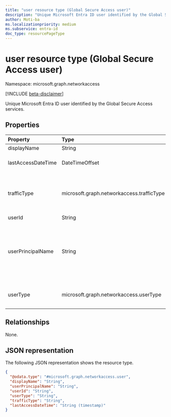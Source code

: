 ```yaml
---
title: "user resource type (Global Secure Access user)"
description: "Unique Microsoft Entra ID user identified by the Global Secure Access servics."
author: Moti-ba
ms.localizationpriority: medium
ms.subservice: entra-id
doc_type: resourcePageType
---
```


# user resource type (Global Secure Access user)

Namespace: microsoft.graph.networkaccess

[!INCLUDE [beta-disclaimer](../../includes/beta-disclaimer.md)]

Unique Microsoft Entra ID user identified by the Global Secure Access services.

## Properties
|Property|Type|Description|
|:---|:---|:---|
|displayName|String|User display Name.|
|lastAccessDateTime|DateTimeOffset|The date and time of the most recent access.|
|trafficType|microsoft.graph.networkaccess.trafficType|The traffic classification. The possible values are `internet`, `private`, `microsoft365`, and `all`.|
|userId|String|The ID for the user.|
|userPrincipalName|String|A unique identifier that is associated with a user in a system or directory. Typically, this value is an email address that is used for user authentication and identification.|
|userType|microsoft.graph.networkaccess.userType|The user type. The possible values are `member`, `guest`, and `unknownFutureValue`.|

## Relationships
None.

## JSON representation
The following JSON representation shows the resource type.
<!-- {
  "blockType": "resource",
  "@odata.type": "microsoft.graph.networkaccess.user"
}
-->
``` json
{
  "@odata.type": "#microsoft.graph.networkaccess.user",
  "displayName": "String",
  "userPrincipalName": "String",
  "userId": "String",
  "userType": "String",
  "trafficType": "String",
  "lastAccessDateTime": "String (timestamp)"
}
```

